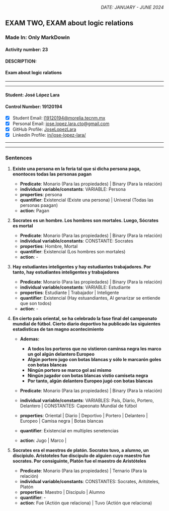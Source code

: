 <p style="text-align: right;"><em>DATE: JANUARY - JUNE 2024</em></p>

## **EXAM TWO, EXAM about logic relations**

### Made In: Only MarkDowin

#### Activity number: 23

#### **DESCRIPTION:**

#### Exam about logic ralations

________________________________________________________
________________________________________________________

#### Student: José López Lara

#### Control Number: 19120194

* [x] Student Email: <l19120194@morelia.tecnm.mx>
* [x] Personal Email: <jose.lopez.lara.cto@gmail.com>
* [x] GitHub Profile: [JoseLopezLara](https://github.com/JoseLopezLara)
* [x] Linkedin Profile: [in/jose-lopez-lara/](https://www.linkedin.com/in/jose-lopez-lara/)

________________________________________________________
________________________________________________________

### **Sentences**

1. **Existe una persona en la feria tal que si dicha persona paga, enontoces todas las personas pagan**
    * **Predicate**: Monario (Para las propiedades) | Binary (Para la relación)
    * **individual variable/constants**: VARIABLE: Persona
    * **properties**: persona
    * **quantifier**: Existencial (Existe una persona) | Univeral (Todas las personas paagan)
    * **action**: Pagan
2. **Socrates es un hombre. Los hombres son mortales. Luego, Sócrates es mortal**
    * **Predicate**: Monario (Para las propiedades) | Binary (Para la relación)
    * **individual variable/constants**:  CONSTANTE: Socrates
    * **properties**: Hombre, Mortal
    * **quantifier**: Existencial (Los hombres son mortales)
    * **action**: -
3. **Hay estudiantes inteligentes y hay estudiantes trabajadores. Por tanto, hay estudiantes inteligentes y trabajadores**
    * **Predicate**: Monario (Para las propiedades) | Binary (Para la relación)
    * **individual variable/constants**: VARIABLE: Estudiante
    * **properties**: Estudiante | Trabajador | Inteligente
    * **quantifier**: Existencial (Hay estuandiantes, Al genarizar se entiende que son todos)
    * **action**: -
4. **En cierto país oriental, se ha celebrado la fase final del campeonato mundial de fútbol. Cierto diario deportivo ha publicado las siguientes estadisticas de tan magno acontecimiento**
    * **Ademas:**
        * **A todos los porteros que no vistieron caminsa negra les marco un gol algún delantero Europeo**
        * **Algún portero jugo con botas blancas y sólo le marcarón goles con botas blancas**
        * **Ningún portero se marco gol así mismo**
        * **Ningún jugador con botas blancas vistio camiseta negra**
        * **Por tanto, algún delantero Europeo jugó con botas blancas**

    * **Predicate**: Monario (Para las propiedades) | Binary (Para la relación)
    * **individual variable/constants**: VARIABLES: País, Díario, Portero, Delantero |  CONSTANTES: Capeonato Mundíal de fútbol
    * **properties**: Oriental | Diario | Deportivo | Portero | Delantero | Europeo | Camisa negra | Botas blancas
    * **quantifier**: Existencial en multiples senetencias
    * **action**: Jugo | Marco |

5. **Socrates era el maestros de platón. Socrates tuvo, a alumno, un discipiulo. Aristoteles fue discipulo de alguien cuyo maestro fue socrates. Por consiguinte, Platón fue el maestro de Aristóteles**
    * **Predicate**: Monario (Para las propiedades) | Ternario (Para la relación)
    * **individual variable/constants**: CONSTANTES: Socrates, Aritóteles, Platón
    * **properties**: Maestro | Discipulo | Alumno
    * **quantifier**: -
    * **action**: Fue (Actión que relaciona) | Tuvo (Actión que relaciona)